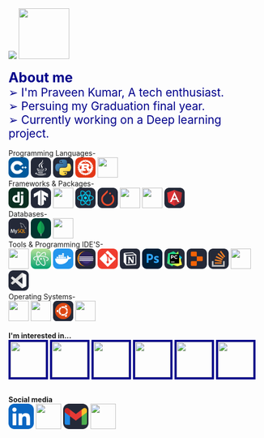 <div >
    <img src="https://readme-typing-svg.herokuapp.com?font=Garamond&weight=700&size=40&pause=1000&color=F7CA56&random=false&width=435&lines=Hello+folk...;Praveen+here...">
    <img height=100 width=100 src="https://user-images.githubusercontent.com/74038190/214644152-52f47eb3-5e31-4f47-8758-05c9468d5596.gif">
  </div> <br/>
<div style="color:darkblue; font-size:160%; font:Courier">
<b style="font-size:120%">About me</b> <br/>
➢ I'm Praveen Kumar, A tech enthusiast.<br/>
➢ Persuing my Graduation final year.<br/>
➢ Currently working on a Deep learning project.<br/>
</div>
<br/> 
<div>
	<a> Programming Languages-</a><br/>
			<a><img src="https://raw.githubusercontent.com/tandpfun/skill-icons/e67133bc60d96561bc247dfbc3eece0a897285c8/icons/CPP.svg" height=40 width=40  ></a> <a><img src="https://github.com/tandpfun/skill-icons/raw/main/icons/Java-Dark.svg" height=40 width=40  ></a> <a><img src="https://github.com/tandpfun/skill-icons/raw/main/icons/Python-Dark.svg" height=40 width=40  ></a> <a><img src="https://github.com/tandpfun/skill-icons/raw/main/icons/Rust.svg" height=40 width=40  ></a> <a><img src="https://img.freepik.com/premium-vector/sql-structured-query-language-icon-label-internet-security-networking-vector-stock-illustration_100456-10733.jpg" height=40 width=40 > </a>  <br/>
	<a>Frameworks & Packages-</a> <br/>
			<a><img src="https://github.com/tandpfun/skill-icons/raw/main/icons/Django.svg" height=40 width=40  ></a> <a><img src="https://github.com/tandpfun/skill-icons/raw/main/icons/TensorFlow-Dark.svg" height=40 width=40  ></a> <a><img src="https://github.com/tandpfun/skill-icons/raw/main/icons/ScikitLearn-Dark.svg" height=40 width=40  ></a> <a><img src="https://github.com/tandpfun/skill-icons/raw/main/icons/React-Dark.svg" height=40 width=40  > </a> <a><img src="https://github.com/tandpfun/skill-icons/raw/main/icons/PyTorch-Dark.svg" height=40 width=40  ></a> <a><img src="https://github.com/tandpfun/skill-icons/raw/main/icons/OpenCV-Dark.svg" height=40 width=40  ></a> <a><img src="https://github.com/tandpfun/skill-icons/raw/main/icons/Npm-Dark.svg" height=40 width=40  ></a> <a><img src="https://github.com/tandpfun/skill-icons/raw/main/icons/Angular-Dark.svg" height=40 width=40  > </a> <br/>
<a>Databases-</a><br/>
<a><img src="https://github.com/tandpfun/skill-icons/raw/main/icons/MySQL-Dark.svg" height=40 width=40  ></a> <a><img src="https://github.com/tandpfun/skill-icons/raw/main/icons/MongoDB.svg" height=40 width=40  > </a> <a><img src="https://encrypted-tbn0.gstatic.com/images?q=tbn:ANd9GcTKVzWk1EB_DUNA5OBe1giw-CErbGYsfbnnLbuGwn_Lbw&s" height=40 width=40  ></a> <br/>
<a>Tools & Programming IDE'S-</a> <br/>
			<a><img src="https://github.com/tandpfun/skill-icons/raw/main/icons/Anaconda-Dark.svg" height=40 width=40  ></a> <a><img src="https://github.com/tandpfun/skill-icons/raw/main/icons/Atom.svg" height=40 width=40  ></a> <a><img src="https://github.com/tandpfun/skill-icons/raw/main/icons/Docker.svg" height=40 width=40  ></a> <a><img src="https://github.com/tandpfun/skill-icons/raw/main/icons/Eclipse-Dark.svg" height=40 width=40  > </a> <a><img src="https://github.com/tandpfun/skill-icons/raw/main/icons/Git.svg" height=40 width=40  ></a> <a><img src="https://github.com/tandpfun/skill-icons/raw/main/icons/Notion-Dark.svg" height=40 width=40  ></a> <a><img src="https://github.com/tandpfun/skill-icons/raw/main/icons/Photoshop.svg" height=40 width=40  ></a> <a><img src="https://github.com/tandpfun/skill-icons/raw/main/icons/PyCharm-Dark.svg" height=40 width=40  > </a> <a><img src="https://github.com/tandpfun/skill-icons/raw/main/icons/Replit-Dark.svg" height=40 width=40  ></a> <a><img src="https://github.com/tandpfun/skill-icons/raw/main/icons/StackOverflow-Dark.svg" height=40 width=40  > </a> <a><img src="https://github.com/tandpfun/skill-icons/raw/main/icons/Sublime-Dark.svg" height=40 width=40  ></a> <a><img src="https://github.com/tandpfun/skill-icons/raw/main/icons/VSCode-Dark.svg" height=40 width=40  ></a> <br/>
<a>Operating Systems-</a> <br/>
<a><img src="https://encrypted-tbn0.gstatic.com/images?q=tbn:ANd9GcTpm8JSVmtqaFizcLQKzweWW4K9Jlz7xvWIoJkJIytF0A&s" height=40 width=40  ></a> <a><img src="https://github.com/tandpfun/skill-icons/raw/main/icons/Kali-Dark.svg" height=40 width=40  ></a> <a><img src="https://github.com/tandpfun/skill-icons/raw/main/icons/Ubuntu-Dark.svg" height=40 width=40  ></a> <a><img src="https://github.com/tandpfun/skill-icons/raw/main/icons/Windows-Dark.svg" height=40 width=40  > </a>
</div>
<br/>
<div>
<a><b>I'm interested in... </b> </a>
<br/>
<a><img src="https://t4.ftcdn.net/jpg/03/97/02/07/360_F_397020794_LXE0WLqWxcbhIf2UwXfRtLJwjw8aX5Wj.jpg" height=70 width=70 style="border: #00008B 4px solid;" ></a> <a><img src="https://t4.ftcdn.net/jpg/03/98/18/19/360_F_398181949_BudYmmAeTPJwDz6HMxwf1PL3ZNIblohm.jpg" height=70 width=70 style="border: #00008B 4px solid;" ></a> <a><img src="https://encrypted-tbn0.gstatic.com/images?q=tbn:ANd9GcQJmYh4ieBEdvqO2zBzqUK7DZ8o3Y6gR9HmbEh0d16T1A&s" height=70 width=70 style="border: #00008B 4px solid;" ></a> 	<a><img src="https://png.pngtree.com/png-vector/20230112/ourmid/pngtree-blockchain-vector-transparent-image-png-image_6560354.png" height=70 width=70 style="border: #00008B 4px solid;" ></a> <a><img src="https://w7.pngwing.com/pngs/42/492/png-transparent-inspector-computer-security-malware-computer-icons-attack-security-hacker-cyber-miscellaneous-computer-network-hat-thumbnail.png" height=70 width=70 style="border: #00008B 4px solid;" ></a> <a><img src="https://as1.ftcdn.net/v2/jpg/01/74/05/82/1000_F_174058271_6j3kLUww2hzt5zvXGoeKkPwM1Oc4jkBf.jpg" height=70 width=70 style="border: #00008B 4px solid;" ></a> 
<!-- <a><img src="https://w7.pngwing.com/pngs/42/492/png-transparent-inspector-computer-security-malware-computer-icons-attack-security-hacker-cyber-miscellaneous-computer-network-hat-thumbnail.png" height=120 width=120 style="border: #00008B 4px solid;" ></a> <a><img src="https://w7.pngwing.com/pngs/42/492/png-transparent-inspector-computer-security-malware-computer-icons-attack-security-hacker-cyber-miscellaneous-computer-network-hat-thumbnail.png" height=120 width=120 style="border: #00008B 4px solid;" ></a> -->
</div>
</div>
<br/>
<div>
<p align="left" font-size=100%>
<a><b>Social media</b> </a> <br/>
<a><img src="https://raw.githubusercontent.com/tandpfun/skill-icons/e67133bc60d96561bc247dfbc3eece0a897285c8/icons/LinkedIn.svg" height=50 width=50 ></a> <a> <img src="https://cdn-icons-png.flaticon.com/512/5602/5602732.png" height=50 width=50 ></a><a> <img src="https://raw.githubusercontent.com/tandpfun/skill-icons/e67133bc60d96561bc247dfbc3eece0a897285c8/icons/Gmail-Dark.svg" height=50 width=50 ></a><a> <img src="https://upload.wikimedia.org/wikipedia/commons/thumb/1/1b/Facebook_icon.svg/384px-Facebook_icon.svg.png?20220812153731" height=50 width=50 ></a>
</p>
</div>


